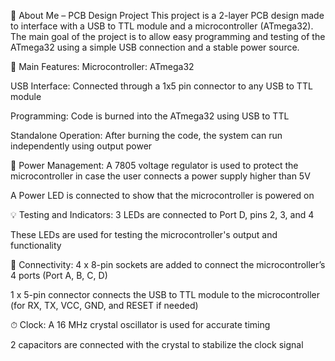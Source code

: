 🔧 About Me – PCB Design Project
This project is a 2-layer PCB design made to interface with a USB to TTL module and a microcontroller (ATmega32). The main goal of the project is to allow easy programming and testing of the ATmega32 using a simple USB connection and a stable power source.

🎯 Main Features:
Microcontroller: ATmega32

USB Interface: Connected through a 1x5 pin connector to any USB to TTL module

Programming: Code is burned into the ATmega32 using USB to TTL

Standalone Operation: After burning the code, the system can run independently using output power

🔌 Power Management:
A 7805 voltage regulator is used to protect the microcontroller in case the user connects a power supply higher than 5V

A Power LED is connected to show that the microcontroller is powered on

💡 Testing and Indicators:
3 LEDs are connected to Port D, pins 2, 3, and 4

These LEDs are used for testing the microcontroller's output and functionality

🔄 Connectivity:
4 x 8-pin sockets are added to connect the microcontroller’s 4 ports (Port A, B, C, D)

1 x 5-pin connector connects the USB to TTL module to the microcontroller (for RX, TX, VCC, GND, and RESET if needed)

⏱ Clock:
A 16 MHz crystal oscillator is used for accurate timing

2 capacitors are connected with the crystal to stabilize the clock signal

